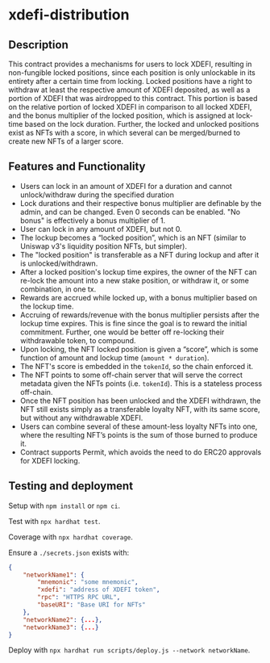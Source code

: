 # xdefi-distribution

## Description
This contract provides a mechanisms for users to lock XDEFI, resulting in non-fungible locked positions, since each position is only unlockable in its entirety after a certain time from locking. Locked positions have a right to withdraw at least the respective amount of XDEFI deposited, as well as a portion of XDEFI that was airdropped to this contract. This portion is based on the relative portion of locked XDEFI in comparison to all locked XDEFI, and the bonus multiplier of the locked position, which is assigned at lock-time based on the lock duration. Further, the locked and unlocked positions exist as NFTs with a score, in which several can be merged/burned to create new NFTs of a larger score.

## Features and Functionality
- Users can lock in an amount of XDEFI for a duration and cannot unlock/withdraw during the specified duration
- Lock durations and their respective bonus multiplier are definable by the admin, and can be changed. Even 0 seconds can be enabled. "No bonus" is effectively a bonus multiplier of 1.
- User can lock in any amount of XDEFI, but not 0.
- The lockup becomes a “locked position”, which is an NFT (similar to Uniswap v3's liquidity position NFTs, but simpler).
- The "locked position" is transferable as a NFT during lockup and after it is unlocked/withdrawn.
- After a locked position's lockup time expires, the owner of the NFT can re-lock the amount into a new stake position, or withdraw it, or some combination, in one tx.
- Rewards are accrued while locked up, with a bonus multiplier based on the lockup time.
- Accruing of rewards/revenue with the bonus multiplier persists after the lockup time expires. This is fine since the goal is to reward the initial commitment. Further, one would be better off re-locking their withdrawable token, to compound.
- Upon locking, the NFT locked position is given a “score”, which is some function of amount and lockup time (`amount * duration`).
- The NFT's score is embedded in the `tokenId`, so the chain enforced it.
- The NFT points to some off-chain server that will serve the correct metadata given the NFTs points (i.e. `tokenId`). This is a stateless process off-chain.
- Once the NFT position has been unlocked and the XDEFI withdrawn, the NFT still exists simply as a transferable loyalty NFT, with its same score, but without any withdrawable XDEFI.
- Users can combine several of these amount-less loyalty NFTs into one, where the resulting NFT’s points is the sum of those burned to produce it.
- Contract supports Permit, which avoids the need to do ERC20 approvals for XDEFI locking.

## Testing and deployment

Setup with `npm install` or `npm ci`.

Test with `npx hardhat test`.

Coverage with `npx hardhat coverage`.

Ensure a `./secrets.json` exists with:
```json
{
    "networkName1": {
        "mnemonic": "some mnemonic",
        "xdefi": "address of XDEFI token",
        "rpc": "HTTPS RPC URL",
        "baseURI": "Base URI for NFTs"
    },
    "networkName2": {...},
    "networkName3": {...}
}
```

Deploy with `npx hardhat run scripts/deploy.js --network networkName`.
